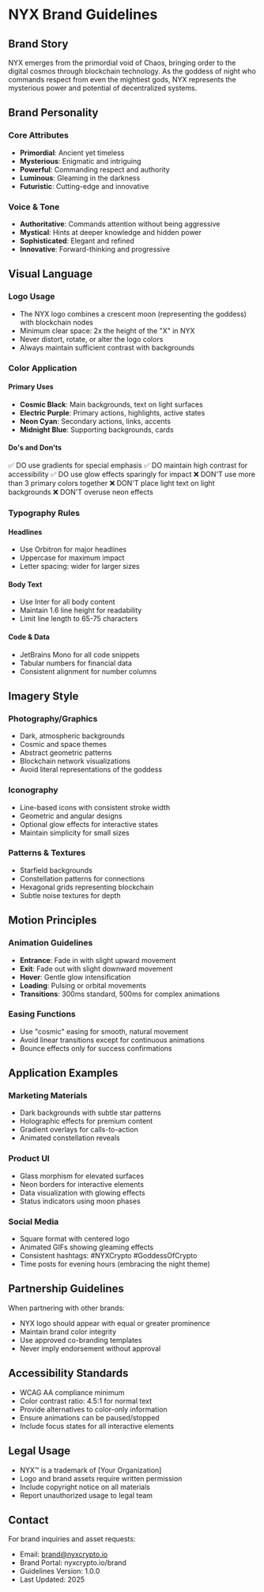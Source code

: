 # NYX Brand Guidelines

## Brand Story

NYX emerges from the primordial void of Chaos, bringing order to the digital cosmos through blockchain technology. As the goddess of night who commands respect from even the mightiest gods, NYX represents the mysterious power and potential of decentralized systems.

## Brand Personality

### Core Attributes
- **Primordial**: Ancient yet timeless
- **Mysterious**: Enigmatic and intriguing
- **Powerful**: Commanding respect and authority
- **Luminous**: Gleaming in the darkness
- **Futuristic**: Cutting-edge and innovative

### Voice & Tone
- **Authoritative**: Commands attention without being aggressive
- **Mystical**: Hints at deeper knowledge and hidden power
- **Sophisticated**: Elegant and refined
- **Innovative**: Forward-thinking and progressive

## Visual Language

### Logo Usage
- The NYX logo combines a crescent moon (representing the goddess) with blockchain nodes
- Minimum clear space: 2x the height of the "X" in NYX
- Never distort, rotate, or alter the logo colors
- Always maintain sufficient contrast with backgrounds

### Color Application
#### Primary Uses
- **Cosmic Black**: Main backgrounds, text on light surfaces
- **Electric Purple**: Primary actions, highlights, active states
- **Neon Cyan**: Secondary actions, links, accents
- **Midnight Blue**: Supporting backgrounds, cards

#### Do's and Don'ts
✅ DO use gradients for special emphasis
✅ DO maintain high contrast for accessibility
✅ DO use glow effects sparingly for impact
❌ DON'T use more than 3 primary colors together
❌ DON'T place light text on light backgrounds
❌ DON'T overuse neon effects

### Typography Rules
#### Headlines
- Use Orbitron for major headlines
- Uppercase for maximum impact
- Letter spacing: wider for larger sizes

#### Body Text
- Use Inter for all body content
- Maintain 1.6 line height for readability
- Limit line length to 65-75 characters

#### Code & Data
- JetBrains Mono for all code snippets
- Tabular numbers for financial data
- Consistent alignment for number columns

## Imagery Style

### Photography/Graphics
- Dark, atmospheric backgrounds
- Cosmic and space themes
- Abstract geometric patterns
- Blockchain network visualizations
- Avoid literal representations of the goddess

### Iconography
- Line-based icons with consistent stroke width
- Geometric and angular designs
- Optional glow effects for interactive states
- Maintain simplicity for small sizes

### Patterns & Textures
- Starfield backgrounds
- Constellation patterns for connections
- Hexagonal grids representing blockchain
- Subtle noise textures for depth

## Motion Principles

### Animation Guidelines
- **Entrance**: Fade in with slight upward movement
- **Exit**: Fade out with slight downward movement
- **Hover**: Gentle glow intensification
- **Loading**: Pulsing or orbital movements
- **Transitions**: 300ms standard, 500ms for complex animations

### Easing Functions
- Use "cosmic" easing for smooth, natural movement
- Avoid linear transitions except for continuous animations
- Bounce effects only for success confirmations

## Application Examples

### Marketing Materials
- Dark backgrounds with subtle star patterns
- Holographic effects for premium content
- Gradient overlays for calls-to-action
- Animated constellation reveals

### Product UI
- Glass morphism for elevated surfaces
- Neon borders for interactive elements
- Data visualization with glowing effects
- Status indicators using moon phases

### Social Media
- Square format with centered logo
- Animated GIFs showing gleaming effects
- Consistent hashtags: #NYXCrypto #GoddessOfCrypto
- Time posts for evening hours (embracing the night theme)

## Partnership Guidelines

When partnering with other brands:
- NYX logo should appear with equal or greater prominence
- Maintain brand color integrity
- Use approved co-branding templates
- Never imply endorsement without approval

## Accessibility Standards

- WCAG AA compliance minimum
- Color contrast ratio: 4.5:1 for normal text
- Provide alternatives to color-only information
- Ensure animations can be paused/stopped
- Include focus states for all interactive elements

## Legal Usage

- NYX™ is a trademark of [Your Organization]
- Logo and brand assets require written permission
- Include copyright notice on all materials
- Report unauthorized usage to legal team

## Contact

For brand inquiries and asset requests:
- Email: brand@nyxcrypto.io
- Brand Portal: nyxcrypto.io/brand
- Guidelines Version: 1.0.0
- Last Updated: 2025